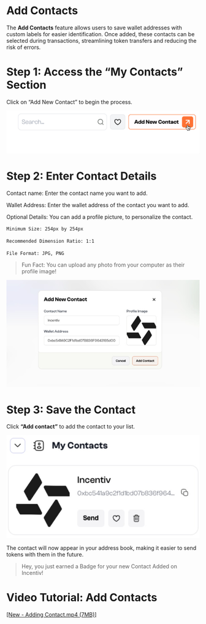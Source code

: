 # Add Contacts

The **Add Contacts** feature allows users to save wallet addresses with custom labels for easier identification. Once added, these contacts can be selected during transactions, streamlining token transfers and reducing the risk of errors.

# Step 1: Access the “My Contacts” Section

Click on “Add New Contact” to begin the process.

![Add Contacts](/docs/images/AddContacts1.jpeg)

# Step 2: Enter Contact Details

Contact name: Enter the contact name you want to add.

Wallet Address: Enter the wallet address of the contact you want to add.

Optional Details: You can add a profile picture, to personalize the contact.

```
Minimum Size: 254px by 254px

Recommended Dimension Ratio: 1:1

File Format: JPG, PNG
```

> <Note> Fun Fact: You can upload any photo from your computer as their profile image!</Note>

![Add Contacts](/docs/images/AddContacts2.jpeg)

# Step 3: Save the Contact

Click **“Add contact”** to add the contact to your list.

![Add Contacts](/docs/images/AddContacts3.jpeg)

The contact will now appear in your address book, making it easier to send tokens with them in the future.

> <Tip>Hey, you just earned a Badge for your new Contact Added on Incentiv!</Tip>

# Video Tutorial: Add Contacts

[\[New - Adding Contact.mp4 (7MB)\]](media_Add%20Contacts/VysSje98LaNgG_-New%20-%20Adding%20Contact.mp4)

          
